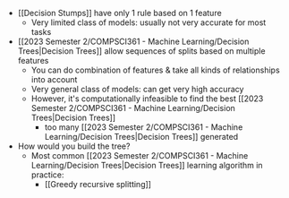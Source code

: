 - [[Decision Stumps]] have only 1 rule based on 1 feature
	- Very limited class of models: usually not very accurate for most tasks
- [[2023 Semester 2/COMPSCI361 - Machine Learning/Decision Trees|Decision Trees]] allow sequences of splits based on multiple features
	- You can do combination of features & take all kinds of relationships into account
	- Very general class of models: can get very high accuracy
	- However, it's computationally infeasible to find the best [[2023 Semester 2/COMPSCI361 - Machine Learning/Decision Trees|Decision Trees]]
		- too many [[2023 Semester 2/COMPSCI361 - Machine Learning/Decision Trees|Decision Trees]] generated
- How would you build the tree?
	- Most common [[2023 Semester 2/COMPSCI361 - Machine Learning/Decision Trees|Decision Trees]] learning algorithm in practice:
		- [[Greedy recursive splitting]]